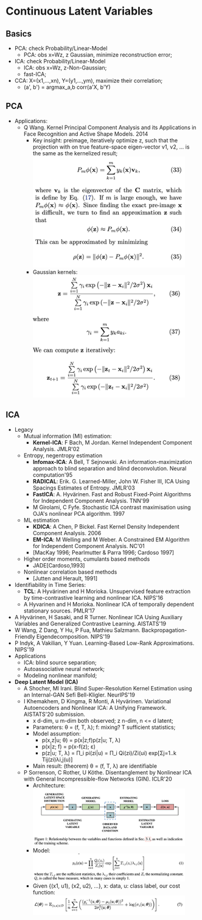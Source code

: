 # Continuous Latent Variables

## Basics
- PCA: check Probability/Linear-Model
	- PCA: obs x=Wz, z Gaussian, minimize reconstruction error;
- ICA: check Probability/Linear-Model
	- ICA: obs x=Wz, z-Non-Gaussian;
	- fast-ICA;
- CCA: X=(x1,...,xn), Y=(y1,...,ym), maximize their correlation;
	- (a', b') = argmax_a,b corr(a'X, b'Y)

## PCA
- Applications:
	- Q Wang. Kernel Principal Component Analysis and its Applications in Face Recognition and Active Shape Models. 2014
		- Key insight: preimage, iteratively optimize z, such that the projection with on true feature-space eigen-vector v1, v2, ... is the same as the kernelized result;
			<img src="/Bayes/images/pca/pre-image-1.png" alt="drawing" width="400"/>
		- Gaussian kernels:\
			<img src="/Bayes/images/pca/pre-image-2.png" alt="drawing" width="400"/>

## ICA
- Legacy
	- Mutual information (MI) estimation:
		- **Kernel-ICA**: F Bach, M Jordan. Kernel Independent Component Analysis. JMLR'02
	- Entropy, negentropy estimation
		- **Infomax-ICA**: A Bell, T Sejnowski. An information-maximization approach to blind separation and blind deconvolution. Neural computation'95
		- **RADICAL**: Erik. G. Learned-Miller, John W. Fisher III, ICA Using Spacings Estimates of Entropy. JMLR'03
		- **FastICA**: A. Hyvärinen. Fast and Robust Fixed-Point Algorithms for Independent Component Analysis. TNN'99
		- M Girolami, C Fyfe. Stochastic ICA contrast maximisation using OJA's nonlinear PCA algorithm. 1997
	- ML estimation
		- **KDICA**: A Chen, P Bickel. Fast Kernel Density Independent Component Analysis. 2006
		- **EM-ICA**: M Welling and M Weber. A Constrained EM Algorithm for Independent Component Analysis. NC'01
		- [MacKay 1996; Pearlmutter & Parra 1996; Cardoso 1997]
	- Higher order moments, cumulants based methods
		- JADE[Cardoso,1993]
	- Nonlinear correlation based methods
		- [Jutten and Herault, 1991]
- Identifiability in Time Series:
	- **TCL**: A Hyvärinen and H Morioka. Unsupervised feature extraction by time-contrastive learning and nonlinear ICA. NIPS'16
	- A Hyvarinen and H Morioka. Nonlinear ICA of temporally dependent stationary sources. PMLR'17
- A Hyvärinen, H Sasaki, and R Turner. Nonlinear ICA Using Auxiliary Variables and Generalized Contrastive Learning. AISTATS'19
- W Wang, Z Dang, Y Hu, P Fua, Mathieu Salzmann. Backpropagation-Friendly Eigendecomposition. NIPS'19
- P Indyk, A Vakilian, Y Yuan. Learning-Based Low-Rank Approximations. NIPS'19
- Applications
	- ICA: blind source separation;
	- Autoassociative neural network;
	- Modeling nonlinear manifold;
- **Deep Latent Model (ICA)**
	- A Shocher, Ml Irani. Blind Super-Resolution Kernel Estimation using an Internal-GAN Sefi Bell-Kligler. NeurIPS'19
	- I Khemakhem, D Kingma, R Monti, A Hyvärinen. Variational Autoencoders and Nonlinear ICA: A Unifying Framework. AISTATS'20 submission.
		- x d-dim, u m-dim both observed; z n-dim, n <= d latent;
		- Parameters: θ = (f, T, λ); f: mixing? T sufficient statistics;
		- Model assumption:
			- p(x,z|u; θ) = p(x|z;f)p(z|u; T, λ)
			- p(x|z; f) = p(x-f(z); ε)
			- p(z|u; T, λ) = Π_i pi(zi|u) = Π_i Qi(zi)/Zi(ui) exp[Σj=1..k Tij(zi)λi,j(u)]
		- Main result: (theorem) θ = (f, T, λ) are identifiable
	- P Sorrenson, C Rother, U Köthe. Disentanglement by Nonlinear ICA with General Incompressible-flow Networks (GIN). ICLR'20
		- Architecture:\
			<img src="/Bayes/images/pca/ica-flow-1.png" alt="drawing" width="400"/>
		- Model:\
			<img src="/Bayes/images/pca/ica-flow-2.png" alt="drawing" width="400"/>
		- Given {(x1, u1), (x2, u2), ...}, x: data, u: class label, our cost function:\
			<img src="/Bayes/images/pca/ica-flow-3.png" alt="drawing" width="400"/>
